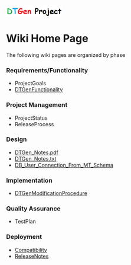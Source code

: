 ![DTGen_Project.png](DTGen_Project.png)

# Wiki Home Page #

The following wiki pages are organized by phase

### Requirements/Functionality ###

  * ProjectGoals
  * [DTGenFunctionality](DTGenFunctionality.md)

### Project Management ###

  * ProjectStatus
  * ReleaseProcess

### Design ###

  * [DTGen\_Notes.pdf](DTGen_Notes.pdf)
  * [DTGen\_Notes.txt](DTGen_Notes.txt)
  * [DB\_User\_Connection\_From\_MT\_Schema](DB_User_Connection_From_MT_Schema.md)

### Implementation ###

  * [DTGenModificationProcedure](DTGenModificationProcedure.md)

### Quality Assurance ###

  * TestPlan

### Deployment ###

  * [Compatibility](Compatibility.md)
  * [ReleaseNotes](ReleaseNotes.md)